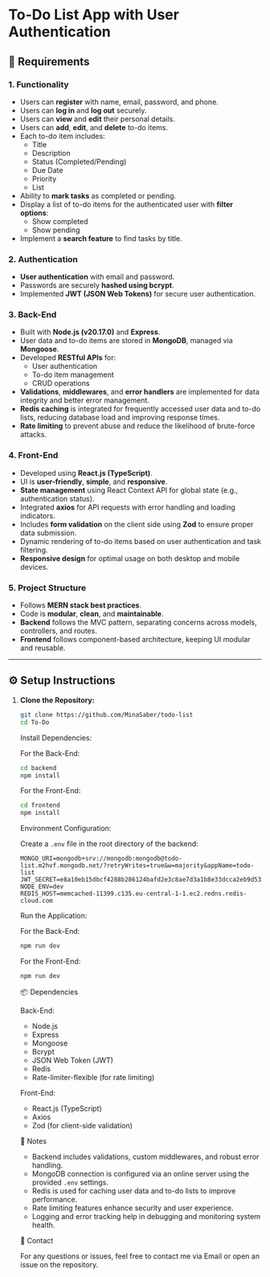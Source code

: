 # To-Do List App with User Authentication

## 🚀 Requirements

### 1. Functionality

-   Users can **register** with name, email, password, and phone.
-   Users can **log in** and **log out** securely.
-   Users can **view** and **edit** their personal details.
-   Users can **add**, **edit**, and **delete** to-do items.
-   Each to-do item includes:
    -   Title
    -   Description
    -   Status (Completed/Pending)
    -   Due Date
    -   Priority
    -   List
-   Ability to **mark tasks** as completed or pending.
-   Display a list of to-do items for the authenticated user with **filter options**:
    -   Show completed
    -   Show pending
-   Implement a **search feature** to find tasks by title.

### 2. Authentication

-   **User authentication** with email and password.
-   Passwords are securely **hashed using bcrypt**.
-   Implemented **JWT (JSON Web Tokens)** for secure user authentication.

### 3. Back-End

-   Built with **Node.js (v20.17.0)** and **Express**.
-   User data and to-do items are stored in **MongoDB**, managed via **Mongoose**.
-   Developed **RESTful APIs** for:
    -   User authentication
    -   To-do item management
    -   CRUD operations
-   **Validations**, **middlewares**, and **error handlers** are implemented for data integrity and better error management.
-   **Redis caching** is integrated for frequently accessed user data and to-do lists, reducing database load and improving response times.
-   **Rate limiting** to prevent abuse and reduce the likelihood of brute-force attacks.

### 4. Front-End

-   Developed using **React.js (TypeScript)**.
-   UI is **user-friendly**, **simple**, and **responsive**.
-   **State management** using React Context API for global state (e.g., authentication status).
-   Integrated **axios** for API requests with error handling and loading indicators.
-   Includes **form validation** on the client side using **Zod** to ensure proper data submission.
-   Dynamic rendering of to-do items based on user authentication and task filtering.
-   **Responsive design** for optimal usage on both desktop and mobile devices.

### 5. Project Structure

-   Follows **MERN stack best practices**.
-   Code is **modular**, **clean**, and **maintainable**.
-   **Backend** follows the MVC pattern, separating concerns across models, controllers, and routes.
-   **Frontend** follows component-based architecture, keeping UI modular and reusable.

---

## ⚙️ Setup Instructions

1.  **Clone the Repository:**

    ```bash
    git clone https://github.com/MinaSaber/todo-list
    cd To-Do
    ```

    Install Dependencies:

    For the Back-End:

    ```bash
    cd backend
    npm install
    ```

    For the Front-End:

    ```bash
    cd frontend
    npm install
    ```

    Environment Configuration:

    Create a `.env` file in the root directory of the backend:

    ```env
    MONGO_URI=mongodb+srv://mongodb:mongodb@todo-list.m2hvf.mongodb.net/?retryWrites=true&w=majority&appName=todo-list
    JWT_SECRET=e8a10eb15dbcf4288b286124bafd2e3c8ae7d3a1b8e33dcca2eb9d5319038484
    NODE_ENV=dev
    REDIS_HOST=memcached-11399.c135.eu-central-1-1.ec2.redns.redis-cloud.com
    ```

    Run the Application:

    For the Back-End:

    ```bash
    npm run dev
    ```

    For the Front-End:

    ```bash
    npm run dev
    ```

    📦 Dependencies

    Back-End:

    -   Node.js
    -   Express
    -   Mongoose
    -   Bcrypt
    -   JSON Web Token (JWT)
    -   Redis
    -   Rate-limiter-flexible (for rate limiting)

    Front-End:

    -   React.js (TypeScript)
    -   Axios
    -   Zod (for client-side validation)

    🚨 Notes

    -   Backend includes validations, custom middlewares, and robust error handling.
    -   MongoDB connection is configured via an online server using the provided `.env` settings.
    -   Redis is used for caching user data and to-do lists to improve performance.
    -   Rate limiting features enhance security and user experience.
    -   Logging and error tracking help in debugging and monitoring system health.

    💬 Contact

    For any questions or issues, feel free to contact me via Email or open an issue on the repository.
